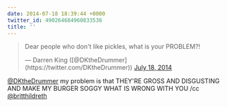 ```yaml
---
date: 2014-07-18 18:39:44 +0000
twitter_id: 490264684960833536
title: ''
---
```


<blockquote class="twitter-tweet"><p lang="en" dir="ltr">Dear people who don&#39;t like pickles, what is your PROBLEM?!</p>&mdash; Darren King ([@DKtheDrummer](https://twitter.com/DKtheDrummer)) <a href="https://twitter.com/DKtheDrummer/status/490257886329577473?ref_src=twsrc%5Etfw">July 18, 2014</a></blockquote>
<script async src="https://platform.twitter.com/widgets.js" charset="utf-8"></script>

[@DKtheDrummer](https://twitter.com/DKtheDrummer) my problem is that THEY'RE GROSS AND DISGUSTING AND MAKE MY BURGER SOGGY WHAT IS WRONG WITH YOU /cc [@britthildreth](https://twitter.com/britthildreth)
